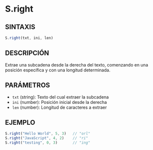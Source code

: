 # S.right

## SINTAXIS
```javascript
S.right(txt, ini, len)
```

## DESCRIPCIÓN
Extrae una subcadena desde la derecha del texto, comenzando en una posición específica y con una longitud determinada.

## PARÁMETROS
- `txt` (string): Texto del cual extraer la subcadena
- `ini` (number): Posición inicial desde la derecha
- `len` (number): Longitud de caracteres a extraer

## EJEMPLO
```javascript
S.right("Hello World", 5, 3)   // "orl"
S.right("JavaScript", 4, 2)    // "ri"
S.right("testing", 0, 3)       // "ing"
```